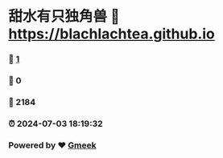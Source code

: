 # 甜水有只独角兽 :link: https://blachlachtea.github.io 
### :page_facing_up: [1](https://blachlachtea.github.io/tag.html) 
### :speech_balloon: 0 
### :hibiscus: 2184 
### :alarm_clock: 2024-07-03 18:19:32 
### Powered by :heart: [Gmeek](https://github.com/Meekdai/Gmeek)
